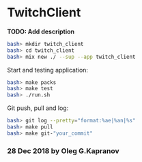 # TwitchClient

**TODO: Add description**

```bash
bash> mkdir twitch_client
bash> cd twitch_client
bash> mix new ./ --sup --app twitch_client
```

Start and testing application:

```bash
bash> make packs
bash> make test
bash> ./run.sh
```

Git push, pull and log:

```bash
bash> git log --pretty="format:%ae|%an|%s"
bash> make pull
bash> make git-"your_commit"
```

### 28 Dec 2018 by Oleg G.Kapranov
